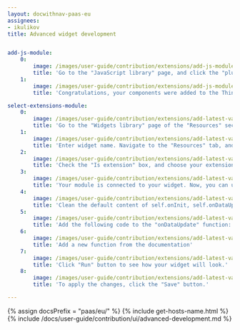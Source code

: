 ```yaml
---
layout: docwithnav-paas-eu
assignees:
- ikulikov
title: Advanced widget development


add-js-module:
    0:
        image: /images/user-guide/contribution/extensions/add-js-module-1-pe.png
        title: 'Go to the "JavaScript library" page, and click the "plus" icon. In the pop-up that opens, select "Extension" in the "JavaScript type" selector, enter title for your module, and drag the file with your compiled components. Then, click "Add".'
    1:
        image: /images/user-guide/contribution/extensions/add-js-module-2-pe.png
        title: 'Congratulations, your components were added to the ThingsBoard!'

select-extensions-module:
    0:
        image: /images/user-guide/contribution/extensions/add-latest-values-widget-1-pe.png
        title: 'Go to the "Widgets library" page of the "Resources" section. Click the "plus" icon in the upper-right corner of the window, and select the "Create new widget" option. Then, select widget type - "Latest widget";'
    1:
        image: /images/user-guide/contribution/extensions/add-latest-values-widget-2-pe.png
        title: 'Enter widget name. Navigate to the "Resources" tab, and click "Add" button;'
    2:
        image: /images/user-guide/contribution/extensions/add-latest-values-widget-3-pe.png
        title: 'Check the "Is extension" box, and choose your extension module from the drop-down menu;'
    3:
        image: /images/user-guide/contribution/extensions/add-latest-values-widget-4-pe.png
        title: 'Your module is connected to your widget. Now, you can use your angular components. Go the "HTML" tab, and add the custom component. In our case it will be "tb-example-table".'
    4:
        image: /images/user-guide/contribution/extensions/add-latest-values-widget-5-pe.png
        title: 'Clean the default content of self.onInit, self.onDataUpdated, self.onResize, self.onDestroy functions'
    5:
        image: /images/user-guide/contribution/extensions/add-latest-values-widget-6-pe.png
        title: 'Add the following code to the "onDataUpdate" function: "self.ctx.$scope.exampleTableComponent.onDataUpdated();"'
    6:
        image: /images/user-guide/contribution/extensions/add-latest-values-widget-7-pe.png
        title: 'Add a new function from the documentation'
    7:
        image: /images/user-guide/contribution/extensions/add-latest-values-widget-8-pe.png
        title: 'Click "Run" button to see how your widget will look.'
    8:
        image: /images/user-guide/contribution/extensions/add-latest-values-widget-9-pe.png
        title: 'To apply the changes, click the "Save" button.'

---
```


{% assign docsPrefix = "paas/eu/" %}
{% include get-hosts-name.html %}
{% include /docs/user-guide/contribution/ui/advanced-development.md %}